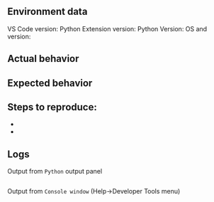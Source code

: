 <!-- 
Do you have a question? Please ask it on https://stackoverflow.com/questions/tagged/visual-studio-code+python. 

Unable to install linter or formatter? 'No installers available'? 
Windows - https://stackoverflow.com/questions/4750806/how-do-i-install-pip-on-windows
Linux - https://www.cyberciti.biz/faq/debian-ubuntu-centos-rhel-linux-install-pipclient/
https://www.tecmint.com/install-pip-in-linux/

Python configuration issues? Please check https://code.visualstudio.com/docs/python/python-tutorial#_prerequisites
-->

## Environment data
VS Code version: 
Python Extension version: 
Python Version: 
OS and version: 

## Actual behavior

## Expected  behavior

## Steps to reproduce:
-
-

## Logs
Output from ```Python``` output panel
```
```
Output from ```Console window``` (Help->Developer Tools menu)
```
```
